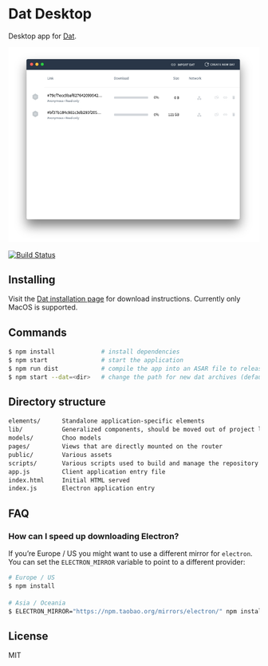 
# Dat Desktop

Desktop app for [Dat](https://datproject.org/).

![screenshot](screenshot.png)

[![Build Status](https://travis-ci.org/datproject/dat-desktop.svg?branch=master)](https://travis-ci.org/datproject/dat-desktop)

## Installing
Visit the [Dat installation page](https://datproject.org/install) for
download instructions. Currently only MacOS is supported.

## Commands

```bash
$ npm install             # install dependencies
$ npm start               # start the application
$ npm run dist            # compile the app into an ASAR file to release
$ npm start --dat=<dir>   # change the path for new dat archives (default ~/Downloads)
```

## Directory structure

```txt
elements/      Standalone application-specific elements
lib/           Generalized components, should be moved out of project later
models/        Choo models
pages/         Views that are directly mounted on the router
public/        Various assets
scripts/       Various scripts used to build and manage the repository
app.js         Client application entry file
index.html     Initial HTML served
index.js       Electron application entry
```

## FAQ

### How can I speed up downloading Electron?
If you’re Europe / US you might want to use a different mirror for `electron`.
You can set the `ELECTRON_MIRROR` variable to point to a different provider:
```sh
# Europe / US
$ npm install

# Asia / Oceania
$ ELECTRON_MIRROR="https://npm.taobao.org/mirrors/electron/" npm install
```

## License
MIT
